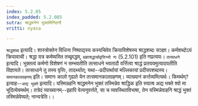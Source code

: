 ```yaml
---
index: 5.2.85
index_padded: 5.2.085
sutra: श्राद्धमनेन भुक्तमिनिठनौ
vritti: nyasa

---
```

`श्राद्धशब्द` इत्यादि। शास्त्रोक्तेन विधिना निष्पाद्यस्य कस्यचिवेव क्रियाविशेषस्य श्राद्धशब्दः सञ्ज्ञा। कर्मशब्दोऽयं क्रियावाची। श्रद्धा यत्र कर्मष्यस्ति तच्छ्राद्धम्, `प्रज्ञाश्रद्धार्चावृत्तिभ्यो णः` (5.2.101) इति णप्रत्ययः। `तत्साधने` इत्यादि। भूक्तत्वं कर्मणो विशेषणं न सम्भवतीति तत्साधने भवतादौ वर्त्तित्वा श्राद्धं प्रतययमुत्यादयतीति विज्ञायते। तत्साधाने तु तस्य वृत्तिः, तादर्थ्यात्; यथा--प्रदीपार्थायां मल्लिकायां प्रदीयपशब्दस्य। `समानकालग्रहणम्` इति। समानः कालो गृह्यते येन तत्समानकालग्रहणम्। व्याख्यानं कर्त्तव्यमित्यर्थः। किमर्थम्? इत्याह--`अद्य भुक्ते` इत्यादि। यस्मिन्नहनि श्राद्धमनेन भुक्तं तस्मिन्नेव श्राद्धिक इति स्यात्ष अद्य भक्ते श्वो मा भूदित्येवमर्थम्। तत्रेदं व्याख्यानम्--इहापि वेत्यनुवर्त्तते, सा च व्यवस्थितविभाषा, तेन यस्मिन्नेवाहनि श्राद्धं भुक्तं तस्मिन्नेवेष्यते; नान्यत्रेति।।